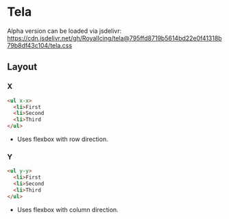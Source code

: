 # Tela

Alpha version can be loaded via jsdelivr: <https://cdn.jsdelivr.net/gh/RoyalIcing/tela@795ffd8719b5614bd22e0f41318b79b8df43c104/tela.css>

## Layout

### X

```html
<ul x-x>
  <li>First
  <li>Second
  <li>Third
</ul>
```

- Uses flexbox with row direction.

### Y

```html
<ul y-y>
  <li>First
  <li>Second
  <li>Third
</ul>
```

- Uses flexbox with column direction.